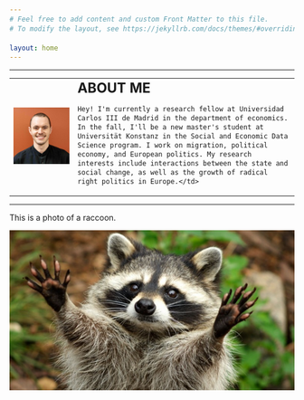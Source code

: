 ```yaml
---
# Feel free to add content and custom Front Matter to this file.
# To modify the layout, see https://jekyllrb.com/docs/themes/#overriding-theme-defaults

layout: home
---
```



-----

<table>
  <tr>
    <td> <img src="https://raw.githubusercontent.com/tylerjamesbrown7/tylerjamesbrown7.github.io/master/images/tb_photo.jpg" alt="tb_head"> </td>
    <td> <font size="+2"><b>ABOUT ME</b></font><br>
    
    Hey! I'm currently a research fellow at Universidad Carlos III de Madrid in the department of economics. In the fall, I'll be a new master's student at Universität Konstanz in the Social and Economic Data Science program. I work on migration, political economy, and European politics. My research interests include interactions between the state and social change, as well as the growth of radical right politics in Europe.</td>
    
  </tr>
</table>

-----
This is a photo of a raccoon.

![raccoon](https://raw.githubusercontent.com/tylerjamesbrown7/tylerjamesbrown7.github.io/master/images/raccoon.jpg)


